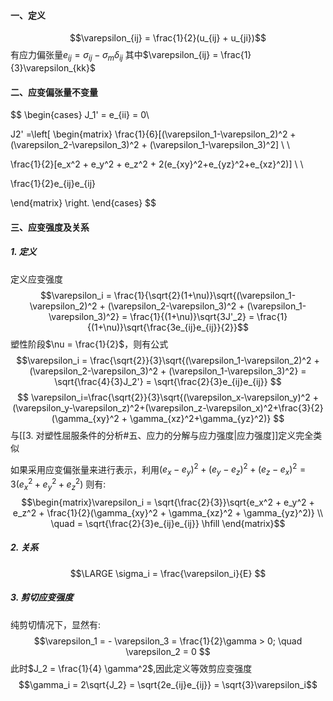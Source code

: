 #### 一、定义
$$\varepsilon_{ij} = \frac{1}{2}(u_{ij} + u_{ji})$$
有应力偏张量$e_{ij} = \sigma_{ij}- \sigma_m \delta_{ij}$
其中$\varepsilon_{ij} = \frac{1}{3}\varepsilon_{kk}$

#### 二、应变偏张量不变量

$$ \begin{cases}
J_1' = e_{ii} = 0\\

J2' =\left[ \begin{matrix}
\frac{1}{6}[(\varepsilon_1-\varepsilon_2)^2 + (\varepsilon_2-\varepsilon_3)^2 + (\varepsilon_1-\varepsilon_3)^2] \\ \\

\frac{1}{2}[e_x^2 + e_y^2 + e_z^2 + 2(e_{xy}^2+e_{yz}^2+e_{xz}^2)] \\ \\

\frac{1}{2}e_{ij}e_{ij}

\end{matrix} \right.
\end{cases}
$$
#### 三、应变强度及关系

##### 1. 定义
定义应变强度
$$\varepsilon_i = \frac{1}{\sqrt{2}(1+\nu)}\sqrt{(\varepsilon_1-\varepsilon_2)^2 + (\varepsilon_2-\varepsilon_3)^2 + (\varepsilon_1-\varepsilon_3)^2} = \frac{1}{(1+\nu)}\sqrt{3J'_2} = \frac{1}{(1+\nu)}\sqrt{\frac{3e_{ij}e_{ij}}{2}}$$
塑性阶段$\nu = \frac{1}{2}$，则有公式
$$\varepsilon_i = \frac{\sqrt{2}}{3}\sqrt{(\varepsilon_1-\varepsilon_2)^2 + (\varepsilon_2-\varepsilon_3)^2 + (\varepsilon_1-\varepsilon_3)^2}
 = \sqrt{\frac{4}{3}J_2'} = \sqrt{\frac{2}{3}e_{ij}e_{ij}}
$$
$$ \varepsilon_i=\frac{\sqrt{2}}{3}\sqrt{(\varepsilon_x-\varepsilon_y)^2 + (\varepsilon_y-\varepsilon_z)^2+(\varepsilon_z-\varepsilon_x)^2+\frac{3}{2}(\gamma_{xy}^2 + \gamma_{xz}^2+\gamma_{yz}^2)} $$
与[[3. 对塑性屈服条件的分析#五、应力的分解与应力强度|应力强度]]定义完全类似

如果采用应变偏张量来进行表示，利用$(e_x-e_y)^2 + (e_y-e_z)^2 + (e_z - e_x)^2 = 3(e_x^2 + e_y^2 + e_z^2)$
则有:
$$\begin{matrix}\varepsilon_i = \sqrt{\frac{2}{3}}\sqrt{e_x^2 + e_y^2 + e_z^2 + \frac{1}{2}(\gamma_{xy}^2 + \gamma_{xz}^2 + \gamma_{yz}^2)} \\
\quad = \sqrt{\frac{2}{3}e_{ij}e_{ij}} \hfill
\end{matrix}$$

##### 2. 关系
$$\LARGE \sigma_i = \frac{\varepsilon_i}{E} $$
##### 3. 剪切应变强度

纯剪切情况下，显然有:
$$\varepsilon_1 = - \varepsilon_3 = \frac{1}{2}\gamma > 0; \quad \varepsilon_2 = 0 $$
此时$J_2 = \frac{1}{4} \gamma^2$,因此定义等效剪应变强度
$$\gamma_i = 2\sqrt{J_2} = \sqrt{2e_{ij}e_{ij}} = \sqrt{3}\varepsilon_i$$